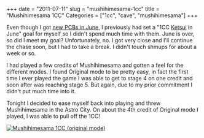 +++
date = "2011-07-11"
slug = "mushihimesama-1cc"
title = "Mushihimesama 1CC"
Categories = ["1cc", "cave", "mushihimesama"]
+++

Even though I got [new PCBs in June](/posts/new-pcbs/), I previously had set a "1CC [Ketsui](http://en.wikipedia.org/wiki/Ketsui) in June" goal for myself so I didn't spend much time with them.  June is over, so did I meet my goal?  Unfortunately, no.  I got very close and I'll continue the chase soon, but I had to take a break.  I didn't touch shmups for about a week or so.  

I had played a few credits of Mushihimesama and gotten a feel for the different modes. I found Original mode to be pretty easy, in fact the first time I ever played the game I was able to get to stage 4 on one credit and soon after was reaching stage 5.  But again, due to my prior commitment I didn't put much time into it.

Tonight I decided to ease myself back into playing and threw Mushihimesama in the Astro City.  On about the 4th credit of Original mode I played, I was able to pull off the 1CC!

[![Mushihimesama 1CC (original mode)](http://farm7.static.flickr.com/6022/5924728513_1e8cf6ac22.jpg)](http://www.flickr.com/photos/wnka/5924728513/)
